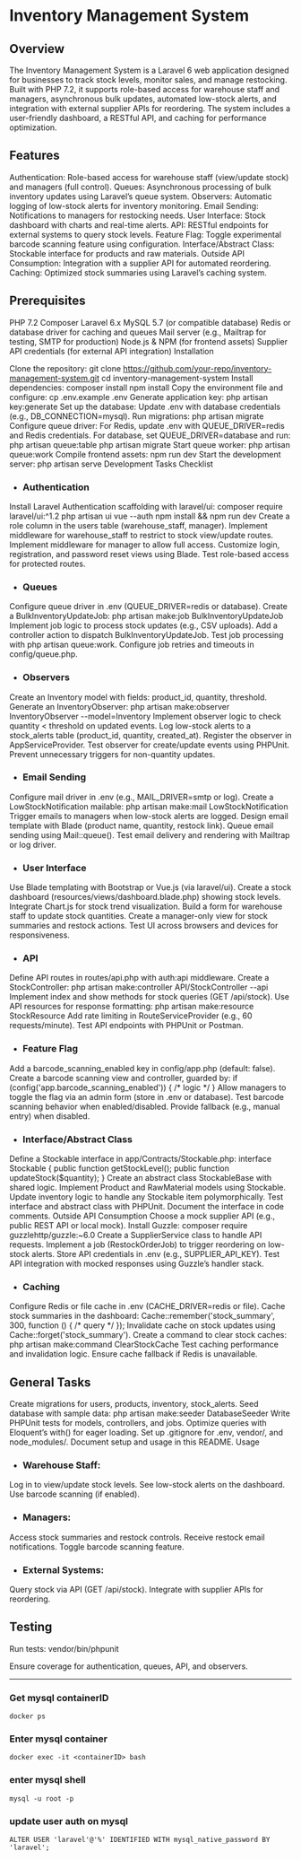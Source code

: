 
# Inventory Management System

## Overview

The Inventory Management System is a Laravel 6 web application designed for businesses to track stock levels, monitor sales, and manage restocking. Built with PHP 7.2, it supports role-based access for warehouse staff and managers, asynchronous bulk updates, automated low-stock alerts, and integration with external supplier APIs for reordering. The system includes a user-friendly dashboard, a RESTful API, and caching for performance optimization.

## Features

Authentication: Role-based access for warehouse staff (view/update stock) and managers (full control).
Queues: Asynchronous processing of bulk inventory updates using Laravel’s queue system.
Observers: Automatic logging of low-stock alerts for inventory monitoring.
Email Sending: Notifications to managers for restocking needs.
User Interface: Stock dashboard with charts and real-time alerts.
API: RESTful endpoints for external systems to query stock levels.
Feature Flag: Toggle experimental barcode scanning feature using configuration.
Interface/Abstract Class: Stockable interface for products and raw materials.
Outside API Consumption: Integration with a supplier API for automated reordering.
Caching: Optimized stock summaries using Laravel’s caching system.

## Prerequisites

PHP 7.2
Composer
Laravel 6.x
MySQL 5.7 (or compatible database)
Redis or database driver for caching and queues
Mail server (e.g., Mailtrap for testing, SMTP for production)
Node.js & NPM (for frontend assets)
Supplier API credentials (for external API integration)
Installation

Clone the repository: git clone https://github.com/your-repo/inventory-management-system.git cd inventory-management-system
Install dependencies: composer install npm install
Copy the environment file and configure: cp .env.example .env
Generate application key: php artisan key:generate
Set up the database:
Update .env with database credentials (e.g., DB_CONNECTION=mysql).
Run migrations: php artisan migrate
Configure queue driver:
For Redis, update .env with QUEUE_DRIVER=redis and Redis credentials.
For database, set QUEUE_DRIVER=database and run: php artisan queue:table php artisan migrate
Start queue worker: php artisan queue:work
Compile frontend assets: npm run dev
Start the development server: php artisan serve
Development Tasks Checklist

- ### Authentication
Install Laravel Authentication scaffolding with laravel/ui: composer require laravel/ui:^1.2 php artisan ui vue --auth npm install && npm run dev
Create a role column in the users table (warehouse_staff, manager).
Implement middleware for warehouse_staff to restrict to stock view/update routes.
Implement middleware for manager to allow full access.
Customize login, registration, and password reset views using Blade.
Test role-based access for protected routes.

- ### Queues
Configure queue driver in .env (QUEUE_DRIVER=redis or database).
Create a BulkInventoryUpdateJob: php artisan make:job BulkInventoryUpdateJob
Implement job logic to process stock updates (e.g., CSV uploads).
Add a controller action to dispatch BulkInventoryUpdateJob.
Test job processing with php artisan queue:work.
Configure job retries and timeouts in config/queue.php.

- ### Observers
Create an Inventory model with fields: product_id, quantity, threshold.
Generate an InventoryObserver: php artisan make:observer InventoryObserver --model=Inventory
Implement observer logic to check quantity < threshold on updated events.
Log low-stock alerts to a stock_alerts table (product_id, quantity, created_at).
Register the observer in AppServiceProvider.
Test observer for create/update events using PHPUnit.
Prevent unnecessary triggers for non-quantity updates.

- ### Email Sending
Configure mail driver in .env (e.g., MAIL_DRIVER=smtp or log).
Create a LowStockNotification mailable: php artisan make:mail LowStockNotification
Trigger emails to managers when low-stock alerts are logged.
Design email template with Blade (product name, quantity, restock link).
Queue email sending using Mail::queue().
Test email delivery and rendering with Mailtrap or log driver.

- ### User Interface
Use Blade templating with Bootstrap or Vue.js (via laravel/ui).
Create a stock dashboard (resources/views/dashboard.blade.php) showing stock levels.
Integrate Chart.js for stock trend visualization.
Build a form for warehouse staff to update stock quantities.
Create a manager-only view for stock summaries and restock actions.
Test UI across browsers and devices for responsiveness.

- ### API
Define API routes in routes/api.php with auth:api middleware.
Create a StockController: php artisan make:controller API/StockController --api
Implement index and show methods for stock queries (GET /api/stock).
Use API resources for response formatting: php artisan make:resource StockResource
Add rate limiting in RouteServiceProvider (e.g., 60 requests/minute).
Test API endpoints with PHPUnit or Postman.

- ### Feature Flag
Add a barcode_scanning_enabled key in config/app.php (default: false).
Create a barcode scanning view and controller, guarded by: if (config('app.barcode_scanning_enabled')) { /* logic */ }
Allow managers to toggle the flag via an admin form (store in .env or database).
Test barcode scanning behavior when enabled/disabled.
Provide fallback (e.g., manual entry) when disabled.

- ### Interface/Abstract Class
Define a Stockable interface in app/Contracts/Stockable.php: interface Stockable { public function getStockLevel(); public function updateStock($quantity); }
Create an abstract class StockableBase with shared logic.
Implement Product and RawMaterial models using Stockable.
Update inventory logic to handle any Stockable item polymorphically.
Test interface and abstract class with PHPUnit.
Document the interface in code comments.
Outside API Consumption
Choose a mock supplier API (e.g., public REST API or local mock).
Install Guzzle: composer require guzzlehttp/guzzle:~6.0
Create a SupplierService class to handle API requests.
Implement a job (RestockOrderJob) to trigger reordering on low-stock alerts.
Store API credentials in .env (e.g., SUPPLIER_API_KEY).
Test API integration with mocked responses using Guzzle’s handler stack.
- ### Caching
Configure Redis or file cache in .env (CACHE_DRIVER=redis or file).
Cache stock summaries in the dashboard: Cache::remember('stock_summary', 300, function () { /* query */ });
Invalidate cache on stock updates using Cache::forget('stock_summary').
Create a command to clear stock caches: php artisan make:command ClearStockCache
Test caching performance and invalidation logic.
Ensure cache fallback if Redis is unavailable.

## General Tasks
Create migrations for users, products, inventory, stock_alerts.
Seed database with sample data: php artisan make:seeder DatabaseSeeder
Write PHPUnit tests for models, controllers, and jobs.
Optimize queries with Eloquent’s with() for eager loading.
Set up .gitignore for .env, vendor/, and node_modules/.
Document setup and usage in this README.
Usage

- ### Warehouse Staff:
Log in to view/update stock levels.
See low-stock alerts on the dashboard.
Use barcode scanning (if enabled).
- ### Managers:
Access stock summaries and restock controls.
Receive restock email notifications.
Toggle barcode scanning feature.
- ### External Systems:
Query stock via API (GET /api/stock).
Integrate with supplier APIs for reordering.

## Testing

Run tests:
vendor/bin/phpunit

Ensure coverage for authentication, queues, API, and observers.

---
### Get mysql containerID
`docker ps`
### Enter mysql container
`docker exec -it <containerID> bash`
### enter mysql shell
`mysql -u root -p`
### update user auth on mysql
`ALTER USER 'laravel'@'%' IDENTIFIED WITH mysql_native_password BY 'laravel';`
